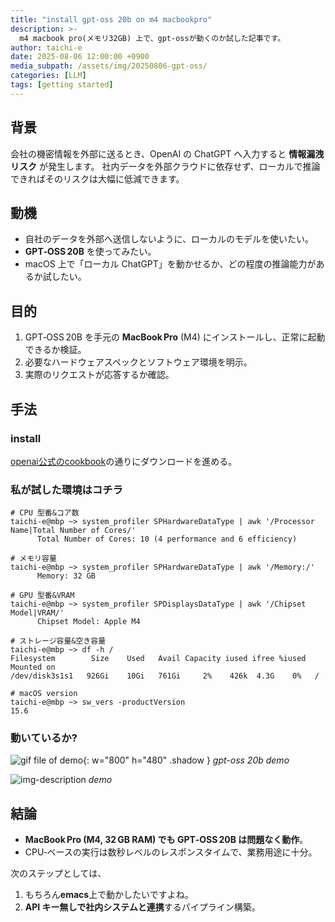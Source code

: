 ```yaml
---
title: "install gpt-oss 20b on m4 macbookpro"
description: >-
  m4 macbook pro(メモリ32GB) 上で、gpt-ossが動くのか試した記事です。
author: taichi-e
date: 2025-08-06 12:00:00 +0900
media_subpath: /assets/img/20250806-gpt-oss/
categories: [LLM]
tags: [getting started]
---
```

## 背景
会社の機密情報を外部に送るとき、OpenAI の ChatGPT へ入力すると **情報漏洩リスク** が発生します。
社内データを外部クラウドに依存せず、ローカルで推論できればそのリスクは大幅に低減できます。
## 動機
- 自社のデータを外部へ送信しないように、ローカルのモデルを使いたい。
- **GPT‑OSS 20B** を使ってみたい。
- macOS 上で「ローカル ChatGPT」を動かせるか、どの程度の推論能力があるか試したい。
## 目的
1. GPT‑OSS 20B を手元の **MacBook Pro** (M4) にインストールし、正常に起動できるか検証。
2. 必要なハードウェアスペックとソフトウェア環境を明示。
3. 実際のリクエストが応答するか確認。
## 手法
### install 
[openai公式のcookbook](https://cookbook.openai.com/articles/gpt-oss/run-locally-lmstudio)の通りにダウンロードを進める。
### 私が試した環境はコチラ
```
# CPU 型番&コア数
taichi-e@mbp ~> system_profiler SPHardwareDataType | awk '/Processor Name|Total Number of Cores/'
      Total Number of Cores: 10 (4 performance and 6 efficiency)

# メモリ容量
taichi-e@mbp ~> system_profiler SPHardwareDataType | awk '/Memory:/'
      Memory: 32 GB

# GPU 型番&VRAM
taichi-e@mbp ~> system_profiler SPDisplaysDataType | awk '/Chipset Model|VRAM/'
      Chipset Model: Apple M4

# ストレージ容量&空き容量
taichi-e@mbp ~> df -h /
Filesystem        Size    Used   Avail Capacity iused ifree %iused  Mounted on
/dev/disk3s1s1   926Gi    10Gi   761Gi     2%    426k  4.3G    0%   /

# macOS version
taichi-e@mbp ~> sw_vers -productVersion
15.6
```
### 動いているか?
![gif file of demo](gpt-oss-20b-demo.gif){: w="800" h="480" .shadow }
_gpt-oss 20b demo_

![img-description](/path/to/image)
_demo_

## 結論
- **MacBook Pro (M4, 32 GB RAM) でも GPT‑OSS 20B は問題なく動作**。
- CPU‑ベースの実行は数秒レベルのレスポンスタイムで、業務用途に十分。

次のステップとしては、
1. もちろん**emacs**上で動かしたいですよね。
2. **API キー無しで社内システムと連携**するパイプライン構築。
